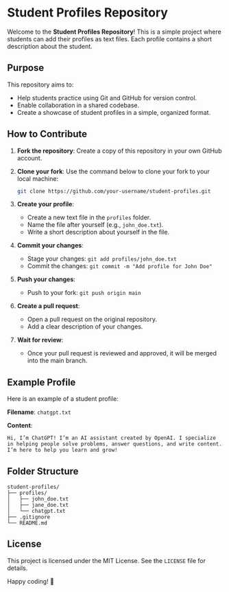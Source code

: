 # Student Profiles Repository

Welcome to the **Student Profiles Repository**! This is a simple project where students can add their profiles as text files. Each profile contains a short description about the student.

## Purpose
This repository aims to:

- Help students practice using Git and GitHub for version control.
- Enable collaboration in a shared codebase.
- Create a showcase of student profiles in a simple, organized format.

## How to Contribute

1. **Fork the repository**: Create a copy of this repository in your own GitHub account.
2. **Clone your fork**: Use the command below to clone your fork to your local machine:

   ```bash
   git clone https://github.com/your-username/student-profiles.git
   ```

3. **Create your profile**:
   - Create a new text file in the `profiles` folder.
   - Name the file after yourself (e.g., `john_doe.txt`).
   - Write a short description about yourself in the file.

4. **Commit your changes**:
   - Stage your changes: `git add profiles/john_doe.txt`
   - Commit the changes: `git commit -m "Add profile for John Doe"`

5. **Push your changes**:
   - Push to your fork: `git push origin main`

6. **Create a pull request**:
   - Open a pull request on the original repository.
   - Add a clear description of your changes.

7. **Wait for review**:
   - Once your pull request is reviewed and approved, it will be merged into the main branch.

## Example Profile

Here is an example of a student profile:

**Filename**: `chatgpt.txt`

**Content**:

```
Hi, I’m ChatGPT! I’m an AI assistant created by OpenAI. I specialize in helping people solve problems, answer questions, and write content. I’m here to help you learn and grow!
```

## Folder Structure

```
student-profiles/
├── profiles/
│   ├── john_doe.txt
│   ├── jane_doe.txt
│   └── chatgpt.txt
├── .gitignore
└── README.md
```

## License

This project is licensed under the MIT License. See the `LICENSE` file for details.

Happy coding! 🎉
